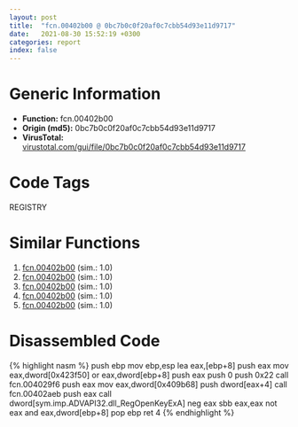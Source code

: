 ```yaml
---
layout: post
title:  "fcn.00402b00 @ 0bc7b0c0f20af0c7cbb54d93e11d9717"
date:   2021-08-30 15:52:19 +0300
categories: report
index: false
---
```


# Generic Information
- **Function:** fcn.00402b00
- **Origin (md5):** 0bc7b0c0f20af0c7cbb54d93e11d9717
- **VirusTotal:** [virustotal.com/gui/file/0bc7b0c0f20af0c7cbb54d93e11d9717][virustotal_ref]

# Code Tags
<span class="tag" id="REGISTRY">REGISTRY</span>


# Similar Functions

1. [fcn.00402b00][similar_1_ref] (sim.: 1.0)
2. [fcn.00402b00][similar_2_ref] (sim.: 1.0)
3. [fcn.00402b00][similar_3_ref] (sim.: 1.0)
4. [fcn.00402b00][similar_4_ref] (sim.: 1.0)
5. [fcn.00402b00][similar_5_ref] (sim.: 1.0)


# Disassembled Code

{% highlight nasm %}
push ebp
mov ebp,esp
lea eax,[ebp+8]
push eax
mov eax,dword[0x423f50]
or eax,dword[ebp+8]
push eax
push 0
push 0x22
call fcn.004029f6
push eax
mov eax,dword[0x409b68]
push dword[eax+4]
call fcn.00402aeb
push eax
call dword[sym.imp.ADVAPI32.dll_RegOpenKeyExA]
neg eax
sbb eax,eax
not eax
and eax,dword[ebp+8]
pop ebp
ret 4
{% endhighlight %}


[similar_1_ref]: /report/fcn.00402b00@06689e718004fe3ee3bfc132b456240e
[similar_2_ref]: /report/fcn.00402b00@cce7ba37a5ac487b09e8c8d292223615
[similar_3_ref]: /report/fcn.00402b00@50dd9b171f3df06f8ac5a3a1a47f5721
[similar_4_ref]: /report/fcn.00402b00@3a780067b4fcdbc523bd6f0e3b89f181
[similar_5_ref]: /report/fcn.00402b00@7f1fa204d353f7370b567baa0eb8cf53
[virustotal_ref]: https://www.virustotal.com/gui/file/0bc7b0c0f20af0c7cbb54d93e11d9717